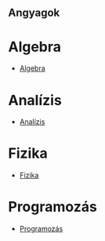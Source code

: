 <!-- TODO: add all of the pages -->

## Angyagok

# Algebra

- [Algebra](UniversityEdvinWebsite/Algebra)

# Analízis

- [Analízis](UniversityEdvinWebsite/Analízis)

# Fizika

- [Fizika](UniversityEdvinWebsite/Fizika)

# Programozás

- [Programozás](UniversityEdvinWebsite/Programozás)
